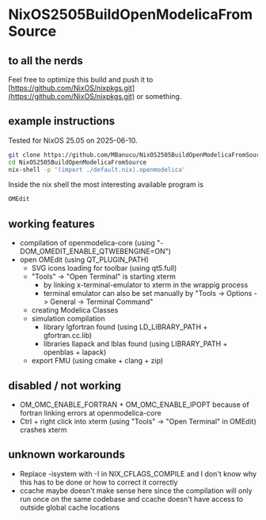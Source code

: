 # NixOS2505BuildOpenModelicaFromSource

## to all the nerds
Feel free to optimize this build and push it to [https://github.com/NixOS/nixpkgs.git](https://github.com/NixOS/nixpkgs.git) or something.

## example instructions
Tested for NixOS 25.05 on 2025-06-10.
```bash
git clone https://github.com/MBanucu/NixOS2505BuildOpenModelicaFromSource.git
cd NixOS2505BuildOpenModelicaFromSource
nix-shell -p '(import ./default.nix).openmodelica'
```
Inside the nix shell the most interesting available program is
```bash
OMEdit
```

## working features
- compilation of openmodelica-core (using "-DOM_OMEDIT_ENABLE_QTWEBENGINE=ON")
- open OMEdit (using QT_PLUGIN_PATH)
  - SVG icons loading for toolbar (using qt5.full)
  - "Tools" -> "Open Terminal" is starting xterm
    - by linking x-terminal-emulator to xterm in the wrappig process
    - terminal emulator can also be set manually by "Tools -> Options -> General -> Terminal Command"
  - creating Modelica Classes
  - simulation compilation
    - library lgfortran found (using LD_LIBRARY_PATH + gfortran.cc.lib)
    - libraries llapack and lblas found (using LIBRARY_PATH + openblas + lapack)
  - export FMU (using cmake + clang + zip)

## disabled / not working
- OM_OMC_ENABLE_FORTRAN + OM_OMC_ENABLE_IPOPT because of fortran linking errors at openmodelica-core
- Ctrl + right click into xterm (using "Tools" -> "Open Terminal" in OMEdit) crashes xterm

## unknown workarounds
- Replace -isystem with -I in NIX_CFLAGS_COMPILE and I don't know why this has to be done or how to correct it correctly
- ccache maybe doesn't make sense here since the compilation will only run once on the same codebase and ccache doesn't have access to outside global cache locations